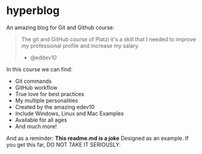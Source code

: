 # hyperblog
An amazing blog for Git and Github course.

>The git and GitHub course of Platzi it's a skill that I needed to improve my professional profile and increase my salary.
> - @eddev10

In this course we can find:

* Git commands
* GitHub workflow
* True love for best practices
* My multiple personalities
* Created by the amazing edev10
* Include Windows, Linux and Mac Examples
* Available for all ages
* And much more!

And as a reminder: **This readme.md is a joke** Designed as an example. If you get this far, DO NOT TAKE IT SERIOUSLY.